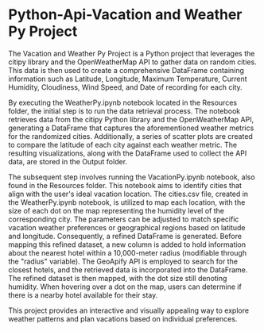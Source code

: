 # Python-Api-Vacation and Weather Py Project

The Vacation and Weather Py Project is a Python project that leverages the citipy library and the OpenWeatherMap API to gather data on random cities. This data is then used to create a comprehensive DataFrame containing information such as Latitude, Longitude, Maximum Temperature, Current Humidity, Cloudiness, Wind Speed, and Date of recording for each city.

By executing the WeatherPy.ipynb notebook located in the Resources folder, the initial step is to run the data retrieval process. The notebook retrieves data from the citipy Python library and the OpenWeatherMap API, generating a DataFrame that captures the aforementioned weather metrics for the randomized cities. Additionally, a series of scatter plots are created to compare the latitude of each city against each weather metric. The resulting visualizations, along with the DataFrame used to collect the API data, are stored in the Output folder.

The subsequent step involves running the VacationPy.ipynb notebook, also found in the Resources folder. This notebook aims to identify cities that align with the user's ideal vacation location. The cities.csv file, created in the WeatherPy.ipynb notebook, is utilized to map each location, with the size of each dot on the map representing the humidity level of the corresponding city. The parameters can be adjusted to match specific vacation weather preferences or geographical regions based on latitude and longitude. Consequently, a refined DataFrame is generated. Before mapping this refined dataset, a new column is added to hold information about the nearest hotel within a 10,000-meter radius (modifiable through the "radius" variable). The GeoApify API is employed to search for the closest hotels, and the retrieved data is incorporated into the DataFrame. The refined dataset is then mapped, with the dot size still denoting humidity. When hovering over a dot on the map, users can determine if there is a nearby hotel available for their stay.

This project provides an interactive and visually appealing way to explore weather patterns and plan vacations based on individual preferences.
